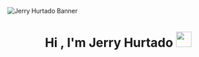 ![Jerry Hurtado Banner]([https://raw.githubusercontent.com/AVS1508/AVS1508/master/assets/Aditya%20Vikram%20Singh%20Banner.jpg](https://github.com/tetohc/MediaResources/blob/main/images/covers/my_cover.png))

<h1 align="center"><b>Hi , I'm Jerry Hurtado </b><img src="https://media.giphy.com/media/hvRJCLFzcasrR4ia7z/giphy.gif" width="35"></h1>
